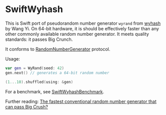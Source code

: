 # SwiftWyhash

This is Swift port of pseudorandom number generator `wyrand` from [wyhash](https://github.com/wangyi-fudan/wyhash) by Wang Yi. On 64-bit hardware, it is should be effectively faster than any other commonly available random number generator. It meets  quality standards: it passes Big Crunch.

It conforms to [RandomNumberGenerator](https://developer.apple.com/documentation/swift/randomnumbergenerator) protocol.

Usage:

```swift
var gen = WyRand(seed: 42)
gen.next() // generates a 64-bit random number

(1...10).shuffled(using: &gen)
```

For a benchmark, see [SwiftWyhashBenchmark](https://github.com/lemire/SwiftWyhashBenchmark).



Further reading: [The fastest conventional random number generator that can pass Big Crush?](https://lemire.me/blog/2019/03/19/the-fastest-conventional-random-number-generator-that-can-pass-big-crush/)
